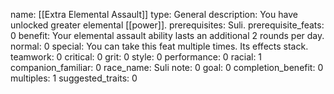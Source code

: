 name: [[Extra Elemental Assault]]
type: General
description: You have unlocked greater elemental [[power]].
prerequisites: Suli.
prerequisite_feats: 0
benefit: Your elemental assault ability lasts an additional 2 rounds per day.
normal: 0
special: You can take this feat multiple times. Its effects stack.
teamwork: 0
critical: 0
grit: 0
style: 0
performance: 0
racial: 1
companion_familiar: 0
race_name: Suli
note: 0
goal: 0
completion_benefit: 0
multiples: 1
suggested_traits: 0
